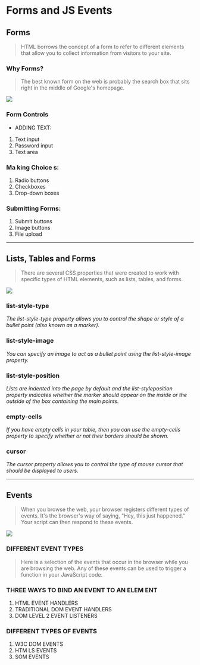# Forms and JS Events
## Forms
> HTML borrows the concept of a form to refer to different
elements that allow you to collect information from visitors to
your site.

### Why Forms?
> The best known form on the web is probably
the search box that sits right in the middle of
Google's homepage.

![](https://www.techfry.com/images/articles/html/html-forms.jpg)

### Form Controls
- ADDING TEXT:
1. Text input
2. Password input  
3. Text area
### Ma king Choice s:
1. Radio buttons
2. Checkboxes
3. Drop-down boxes
### Submitting Forms:
1. Submit buttons
2. Image buttons
3. File upload

<hr>

## Lists, Tables and Forms
> There are several CSS properties that
were created to work with specific types
of HTML elements, such as lists, tables,
and forms.

![](https://reader012.fdocuments.in/reader012/slide/20180215/5697bf881a28abf838c899b9/document-0.png?t=1620159341)

### list-style-type
_The list-style-type property
allows you to control the shape
or style of a bullet point (also
known as a marker)._

### list-style-image
_You can specify an image to act
as a bullet point using the
list-style-image property._

### list-style-position
_Lists are indented into the page
by default and the list-styleposition
property indicates
whether the marker should
appear on the inside or the
outside of the box containing the
main points._

### empty-cells
_If you have empty cells in
your table, then you can use
the empty-cells property to
specify whether or not their
borders should be shown._

### cursor
_The cursor property allows
you to control the type of mouse
cursor that should be displayed
to users._

<hr>

## Events
> When you browse the web, your browser registers different
types of events. It's the browser's way of saying, "Hey, this
just happened." Your script can then respond to these events.

![](https://d2h0cx97tjks2p.cloudfront.net/blogs/wp-content/uploads/sites/2/2019/07/JavaScript-Event-Types.jpg)

### DIFFERENT EVENT TYPES
> Here is a selection of the events that occur in the browser while you are
browsing the web. Any of these events can be used to trigger a function
in your JavaScript code.

### THREE WAYS TO BIND AN EVENT TO AN ELEM ENT

1. HTML EVENT HANDLERS
2. TRADITIONAL DOM EVENT HANDLERS
3. DOM LEVEL 2 EVENT LISTENERS

### DIFFERENT TYPES OF EVENTS

1. W3C DOM EVENTS
2. HTM LS EVENTS
3. SOM EVENTS